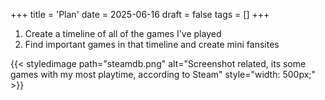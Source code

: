 +++
title = 'Plan'
date = 2025-06-16
draft = false
tags = []
+++

1. Create a timeline of all of the games I've played
2. Find important games in that timeline and create mini fansites

{{< styledimage path="steamdb.png" alt="Screenshot related, its some games with my most playtime, according to Steam" style="width: 500px;" >}}

